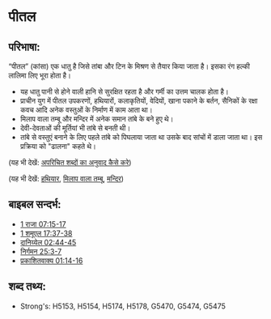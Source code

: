 # पीतल #

## परिभाषा: ##

“पीतल” (कांसा) एक धातु है जिसे तांबा और टिन के मिश्रण से तैयार किया जाता है। इसका रंग हल्की लालिमा लिए भूरा होता है।

* यह धातु पानी से होने वाली हानि से सुरक्षित रहता है और गर्मी का उत्तम चालक होता है।
* प्राचीन युग में पीतल उपकरणों, हथियारों, कलाकृतियों, वेदियों, खाना पकाने के बर्तन, सैनिकों के रक्षा कवच आदि अनेक वस्तुओं के निर्माण में काम आता था।
* मिलाप वाला तम्बू और मन्दिर में अनेक समान तांबे के बने हुए थे।
* देवी-देवताओं की मूर्तियां भी तांबे से बनती थी।
* तांबे से वस्तुएं बनाने के लिए पहले तांबे को पिघलाया जाता था उसके बाद सांचों में डाला जाता था। इस प्रक्रिया को "ढालना" कहते थे।

(यह भी देखें: [अपरिचित शब्दों का अनुवाद कैसे करे](rc://en/ta/man/translate/translate-unknown))

(यह भी देखें: [हथियार](../other/armor.md), [मिलाप वाला तम्बू](../kt/tabernacle.md), [मन्दिर](../kt/temple.md))

## बाइबल सन्दर्भ: ##

* [1 राजा 07:15-17](rc://en/tn/help/1ki/07/15)
* [1 शमूएल 17:37-38](rc://en/tn/help/1sa/17/37)
* [दानिय्येल 02:44-45](rc://en/tn/help/dan/02/44)
* [निर्गमन 25:3-7](rc://en/tn/help/exo/25/03)
* [प्रकाशितवाक्य 01:14-16](rc://en/tn/help/rev/01/14)

## शब्द तथ्य: ##

* Strong's: H5153, H5154, H5174, H5178, G5470, G5474, G5475

